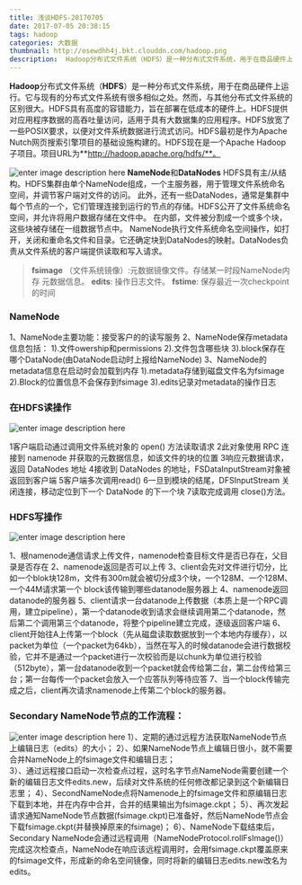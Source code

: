 ```yaml
---
title: 浅谈HDFS-20170705
date: 2017-07-05 20:38:15
tags: hadoop
categories: 大数据
thumbnail: http://osewdhh4j.bkt.clouddn.com/hadoop.png
description:  Hadoop分布式文件系统（HDFS）是一种分布式文件系统，用于在商品硬件上运行。它与现有的分布式文件系统有很多相似之处。然而，与其他分布式文件系统的区别很大。HDFS具有高度的容错能力，旨在部署在低成本的硬件上。HDFS提供对应用程序数据的高吞吐量访问，适用于具有大数据集的应用程序。HDFS现在是一个Apache Hadoop子项目。项目URL为http://hadoop.apache.org/hdfs/。
---
```


**Hadoop**分布式文件系统（**HDFS**）是一种分布式文件系统，用于在商品硬件上运行。它与现有的分布式文件系统有很多相似之处。然而，与其他分布式文件系统的区别很大。HDFS具有高度的容错能力，旨在部署在低成本的硬件上。HDFS提供对应用程序数据的高吞吐量访问，适用于具有大数据集的应用程序。HDFS放宽了一些POSIX要求，以便对文件系统数据进行流式访问。HDFS最初是作为Apache Nutch网页搜索引擎项目的基础设施构建的。HDFS现在是一个Apache Hadoop子项目。项目URL为**http://hadoop.apache.org/hdfs/**。

![enter image description here](http://osewdhh4j.bkt.clouddn.com/20170705200211.png)
**NameNode**和**DataNodes**
HDFS具有主/从结构。HDFS集群由单个NameNode组成，一个主服务器，用于管理文件系统命名空间，并调节客户端对文件的访问。
此外，还有一些DataNodes，通常是集群中每个节点的一个，它们管理连接到运行的节点的存储。HDFS公开了文件系统命名空间，并允许将用户数据存储在文件中。
在内部，文件被分割成一个或多个块，这些块被存储在一组数据节点中。
NameNode执行文件系统命名空间操作，如打开，关闭和重命名文件和目录。它还确定块到DataNodes的映射。DataNodes负责从文件系统的客户端提供读取和写入请求。

>  **fsimage** （文件系统镜像）:元数据镜像文件。存储某一时段NameNode内存 元数据信息。
>  **edits**: 操作日志文件。
> **fstime**: 保存最近一次checkpoint的时间

### NameNode
1、NameNode主要功能：接受客户的的读写服务
2、NameNode保存metadata信息包括：
1).文件owership和permissions
2).文件包含哪些块
3).block保存在哪个DataNode(由DataNode启动时上报给NameNode)
3、NameNode的metadata信息在启动时会加载到内存
1).metadata存储到磁盘文件名为fsimage
2).Block的位置信息不会保存到fsimage
3).edits记录对metadata的操作日志

### 在HDFS读操作
![enter image description here](http://osewdhh4j.bkt.clouddn.com/20170705202040.png)

1客户端启动通过调用文件系统对象的 open() 方法读取请求
2此对象使用 RPC 连接到 namenode 并获取的元数据信息，如该文件的块的位置
3响应元数据请求，返回 DataNodes 地址
4接收到 DataNodes 的地址，FSDataInputStream对象被返回到客户端
5客户端多次调用read()
6一旦到模块的结尾，DFSInputStream 关闭连接，移动定位到下一个 DataNode 的下一个块
7读取完成调用 close()方法。


### HDFS写操作
![enter image description here](http://osewdhh4j.bkt.clouddn.com/20170705202053.png)

1、根namenode通信请求上传文件，namenode检查目标文件是否已存在，父目录是否存在 
2、namenode返回是否可以上传 
3、client会先对文件进行切分，比如一个blok块128m，文件有300m就会被切分成3个块，一个128M、一个128M、一个44M请求第一个 block该传输到哪些datanode服务器上 
4、namenode返回datanode的服务器 
5、client请求一台datanode上传数据（本质上是一个RPC调用，建立pipeline），第一个datanode收到请求会继续调用第二个datanode，然后第二个调用第三个datanode，将整个pipeline建立完成，逐级返回客户端 
6、client开始往A上传第一个block（先从磁盘读取数据放到一个本地内存缓存），以packet为单位（一个packet为64kb），当然在写入的时候datanode会进行数据校验，它并不是通过一个packet进行一次校验而是以chunk为单位进行校验（512byte），第一台datanode收到一个packet就会传给第二台，第二台传给第三台；第一台每传一个packet会放入一个应答队列等待应答 
7、当一个block传输完成之后，client再次请求namenode上传第二个block的服务器。



### Secondary NameNode节点的工作流程： 
![enter image description here](http://osewdhh4j.bkt.clouddn.com/20170705202221.png)
       1）、定期的通过远程方法获取NameNode节点上编辑日志（edits）的大小； 
       2）、如果NameNode节点上编辑日很小，就不需要合并NameNode上的fsimage文件和编辑日志；   
       3）、通过远程接口启动一次检查点过程，这时名字节点NameNode需要创建一个新的编辑日志文件edits.new，后续对文件系统的任何修改都记录到这个新编辑日志里； 
       4）、SecondNameNode点将Namenode上的fsimage文件和原编辑日志下载到本地，并在内存中合并，合并的结果输出为fsimage.ckpt； 
       5）、再次发起请求通知NameNode节点数据(fsimage.ckpt)已准备好，然后NameNode节点会下载fsimage.ckpt(并替换掉原来的fsimage)； 
       6）、NameNode下载结束后，Secondary NameNode会通过远程调用（NameNodeProtocol.rollFsImage()）完成这次检查点，NameNode在响应该远程调用时，会用fsimage.ckpt覆盖原来的fsimage文件，形成新的命名空间镜像，同时将新的编辑日志edits.new改名为edits。 

